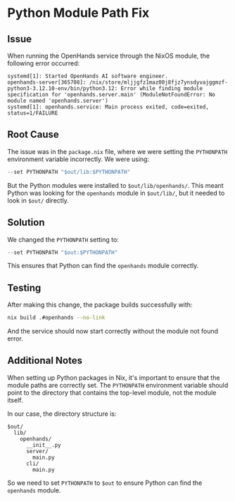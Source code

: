 # Python Module Path Fix

## Issue

When running the OpenHands service through the NixOS module, the following error occurred:

```
systemd[1]: Started OpenHands AI software engineer.
openhands-server[365708]: /nix/store/mljjgfz1maz00j8fjz7ynsdyvajggmzf-python3-3.12.10-env/bin/python3.12: Error while finding module specification for 'openhands.server.main' (ModuleNotFoundError: No module named 'openhands.server')
systemd[1]: openhands.service: Main process exited, code=exited, status=1/FAILURE
```

## Root Cause

The issue was in the `package.nix` file, where we were setting the `PYTHONPATH` environment variable incorrectly. We were using:

```nix
--set PYTHONPATH "$out/lib:$PYTHONPATH"
```

But the Python modules were installed to `$out/lib/openhands/`. This meant Python was looking for the `openhands` module in `$out/lib/`, but it needed to look in `$out/` directly.

## Solution

We changed the `PYTHONPATH` setting to:

```nix
--set PYTHONPATH "$out:$PYTHONPATH"
```

This ensures that Python can find the `openhands` module correctly.

## Testing

After making this change, the package builds successfully with:

```bash
nix build .#openhands --no-link
```

And the service should now start correctly without the module not found error.

## Additional Notes

When setting up Python packages in Nix, it's important to ensure that the module paths are correctly set. The `PYTHONPATH` environment variable should point to the directory that contains the top-level module, not the module itself.

In our case, the directory structure is:
```
$out/
  lib/
    openhands/
      __init__.py
      server/
        main.py
      cli/
        main.py
```

So we need to set `PYTHONPATH` to `$out` to ensure Python can find the `openhands` module.